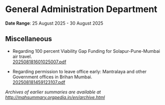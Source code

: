 # General Administration Department

**Date Range**: 25 August 2025 - 30 August 2025


## Miscellaneous
- Regarding 100 percent Viability Gap Funding for Solapur-Pune-Mumbai air travel.\
  [202508181601025007.pdf](https://gr.maharashtra.gov.in/Site/Upload/Government%20Resolutions/English/202508181601025007.pdf)

- Regarding permission to leave office early: Mantralaya and other Government offices in Brihan Mumbai.\
  [202508181459123107.pdf](https://gr.maharashtra.gov.in/Site/Upload/Government%20Resolutions/English/202508181459123107.pdf)


*Archives of earlier summaries are available at http://mahsummary.orgpedia.in/en/archive.html*